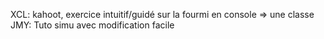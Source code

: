 XCL: kahoot, exercice intuitif/guidé sur la fourmi en console => une classe
JMY: Tuto simu avec modification facile
